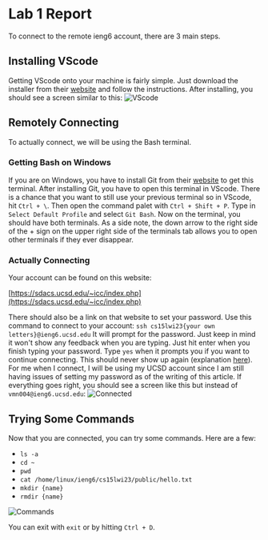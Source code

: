 
# Lab 1 Report
To connect to the remote ieng6 account, there are 3 main steps.
## Installing VScode
Getting VScode onto your machine is fairly simple. Just download the installer from their [website](https://code.visualstudio.com/) and follow the instructions.
After installing, you should see a screen similar to this:
![VScode](https://drive.google.com/uc?export=view&id=15cWfF2-iYD-AlOu3mg2itCsmFGJ7PDK1)
## Remotely Connecting
To actually connect, we will be using the Bash terminal.
### Getting Bash on Windows
If you are on Windows, you have to install Git from their [website](https://gitforwindows.org/) to get this terminal. After installing Git, you have to open this terminal in VScode. There is a chance that you want to still use your previous terminal so in VScode, hit `Ctrl + \`. Then open the command palet with `Ctrl + Shift + P`. Type in `Select Default Profile` and select `Git Bash`. Now on the terminal, you should have both terminals. As a side note, the down arrow to the right side of the + sign on the upper right side of the terminals tab allows you to open other terminals if they ever disappear. 
### Actually Connecting
Your account can be found on this website:

[https://sdacs.ucsd.edu/~icc/index.php](https://sdacs.ucsd.edu/~icc/index.php)

There should also be a link on that website to set your password. Use this command to connect to your account:
`ssh cs15lwi23{your own letters}@ieng6.ucsd.edu`
It will prompt for the password. Just keep in mind it won't show any feedback when you are typing. Just hit enter when you finish typing your password. Type `yes` when it prompts you if you want to continue connecting. This should never show up again (explanation [here](https://superuser.com/questions/421074/ssh-the-authenticity-of-host-host-cant-be-established/421084#421084)). For me when I connect, I will be using my UCSD account since I am still having issues of setting my password as of the writing of this article.
If everything goes right, you should see a screen like this but instead of `vmn004@ieng6.ucsd.edu`:
![Connected](https://drive.google.com/uc?export=view&id=1t6goYyjYodHp1kbO1YKCPwkhzTr5iza_)
## Trying Some Commands
Now that you are connected, you can try some commands. Here are a few:
-   `ls -a`
-   `cd ~`
-   `pwd`
-   `cat /home/linux/ieng6/cs15lwi23/public/hello.txt`
-   `mkdir {name}`
-   `rmdir {name}`

![Commands](https://drive.google.com/uc?export=view&id=1Q7lkLnPCpX_OSXe3pYViZmru3UVhoD47)

You can exit with `exit` or by hitting `Ctrl + D`.
